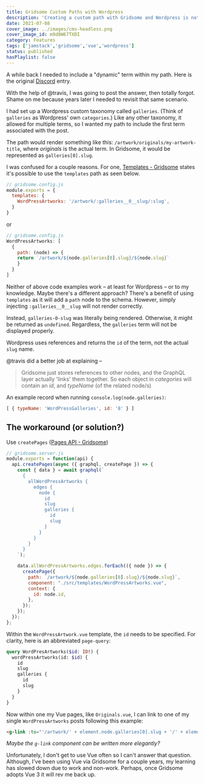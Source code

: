```yaml
---
title: Gridsome Custom Paths with Wordpress
description: 'Creating a custom path with Gridsome and Wordpress is not straight forward'
date: 2021-07-08
cover_image: ../images/cms-headless.png
cover_image_id: m9d8W67TXDI
category: Features
tags: ['jamstack','gridsome','vue','wordpress']
status: published
hasPlaylist: false
---
```


A while back I needed to include a "dynamic" term within my path. Here is the original [Discord](https://discord.com/channels/476372673564246017/519253675076616255/762426958704279555) entry. 

With the help of @travis, I was going to post the answer, then totally forgot. Shame on me because years later I needed to revisit that same scenario. 

I had set up a Wordpress custom taxonomy called `galleries`. (Think of `galleries` as Wordpress' own `categories`.) Like any other taxonomy, it allowed for multiple terms, so I wanted my path to include the first term associated with the post. 

The path would render something like this: `/artwork/originals/my-artwork-title`, where *originals* is the actual term. In Gridsome, it would be represented as `galleries[0].slug`. 

I was confused for a couple reasons. For one, [Templates - Gridsome](https://gridsome.org/docs/templates/) states it's possible to use the `templates` path as seen below.

```js
// gridsome.config.js
module.exports = {
  templates: {
    WordPressArtworks: '/artwork/:galleries__0__slug/:slug',
  }
}
```

or

```js
// gridsome.config.js
WordPressArtworks: [
  {
    path: (node) => {
    return `/artwork/${node.galleries[0].slug}/${node.slug}`
    }
  }
]
```

Neither of above code examples work – at least for Wordpress – or to my knowledge. Maybe there's a different approach? There's a benefit of using `templates` as it will add a `path` node to the schema. However, simply injecting `:galleries__0__slug` will not render correctly. 

Instead, `galleries-0-slug` was literally being rendered. Otherwise, it might be returned as `undefined`. Regardless, the `galleries` term will not be displayed properly. 

Wordpress uses references and returns the `id` of the term, not the actual `slug` name.  

@travis did a better job at explaining –  

> Gridsome just stores references to other nodes, and the GraphQL layer actually 'links' them together. So each object in *categories* will contain an *id*, and *typeName* (of the related node/s)

An example record when running `console.log(node.galleries)`: 

```js
[ { typeName: 'WordPressGalleries', id: '8' } ]
```

## The workaround (or solution?)

Use `createPages` ([Pages API - Gridsome](https://gridsome.org/docs/pages-api/#create-pages-from-graphql))

```js
// gridsome.server.js
module.exports = function(api) {
  api.createPages(async ({ graphql, createPage }) => {
    const { data } = await graphql(`
      {
        allWordPressArtworks {
          edges {
            node {
              id
              slug
              galleries {
                id
                slug
              }
            }
          }
        }
      }
    `);

    data.allWordPressArtworks.edges.forEach(({ node }) => {
      createPage({
        path: `/artwork/${node.galleries[0].slug}/${node.slug}`,
        component: "./src/templates/WordPressArtworks.vue",
        context: {
          id: node.id,
        },
      });
    });
  });
};
```

Within the `WordPressArtwork.vue` template, the `id` needs to be specified. For clarity, here is an abbreviated `page-query`: 

```graphql
query WordPresArtworks($id: ID!) {
  wordPressArtworks(id: $id) {
    id
    slug
    galleries {
      id
      slug
    }
  }
}
```

Now within one my Vue pages, like `Originals.vue`, I can link to one of my single `WordPressArtworks` posts following this example:  

```html
<g-link :to="'/artwork/' + element.node.galleries[0].slug + '/' + element.node.slug">
```
*Maybe the `g-link` component can be written more elegantly?* 

Unfortunately, I don't get to use Vue often so I can't answer that question. Although, I've been using Vue via Gridsome for a couple years, my learning has slowed down due to work and non-work. Perhaps, once Gridsome adopts Vue 3 it will rev me back up.
